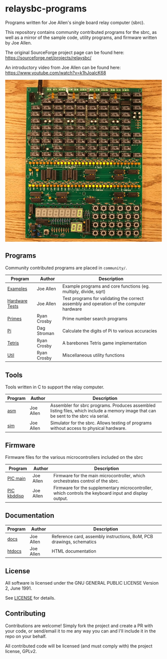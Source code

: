 # relaysbc-programs
Programs written for Joe Allen's single board relay computer (sbrc).

This repository contains community contributed programs for the sbrc, as well as a mirror of the sample code, utility programs, and firmware written by Joe Allen.

The original SourceForge project page can be found here: https://sourceforge.net/projects/relaysbc/

An introductory video from Joe Allen can be found here: https://www.youtube.com/watch?v=k1hJoalcK68

![sbrc image](sbrc.jpg)


## Programs

Community contributed programs are placed in `community/`.

| Program | Author | Description |
| --- | --- | --- |
| [Examples](examples/) | Joe Allen | Example programs and core functions (eg. multiply, divide, sqrt) |
| [Hardware Tests](hardware-tests/) | Joe Allen | Test programs for validating the correct assembly and operation of the computer hardware |
| [Primes](community/primes/) | Ryan Crosby | Prime number search programs |
| [Pi](community/pi/) | Dag Stroman | Calculate the digits of Pi to various accuracies |
| [Tetris](community/tetris/) | Ryan Crosby | A barebones Tetris game implementation |
| [Util](community/util/) | Ryan Crosby | Miscellaneous utility functions |

## Tools

Tools written in C to support the relay computer.

| Program | Author | Description |
| --- | --- | --- |
| [asm](tools/) | Joe Allen | Assembler for sbrc programs. Produces assembled listing files, which include a memory image that can be sent to the sbrc via serial. |
| [sim](tools/) | Joe Allen | Simulator for the sbrc. Allows testing of programs without access to physical hardware. |

## Firmware

Firmware files for the various microcontrollers included on the sbrc

| Program | Author | Description |
| --- | --- | --- |
| [PIC main](pic/) | Joe Allen | Firmware for the main microcontroller, which orchestrates control of the sbrc. |
| [PIC kbddisp](pic/) | Joe Allen | Firmware for the supplementary microcontroller, which controls the keyboard input and display output. |

## Documentation

| Program | Author | Description |
| --- | --- | --- |
| [docs](docs/) | Joe Allen | Reference card, assembly instructions, BoM, PCB drawings, schematics |
| [htdocs](htdocs/) | Joe Allen | HTML documentation |


## License

All software is licensed under the GNU GENERAL PUBLIC LICENSE Version 2, June 1991.

See [LICENSE](LICENSE) for details.

## Contributing

Contributions are welcome! Simply fork the project and create a PR with your code, or send/email it to me any way you can and I'll include it in the repo on your behalf.

All contributed code will be licensed (and must comply with) the project license, GPLv2.